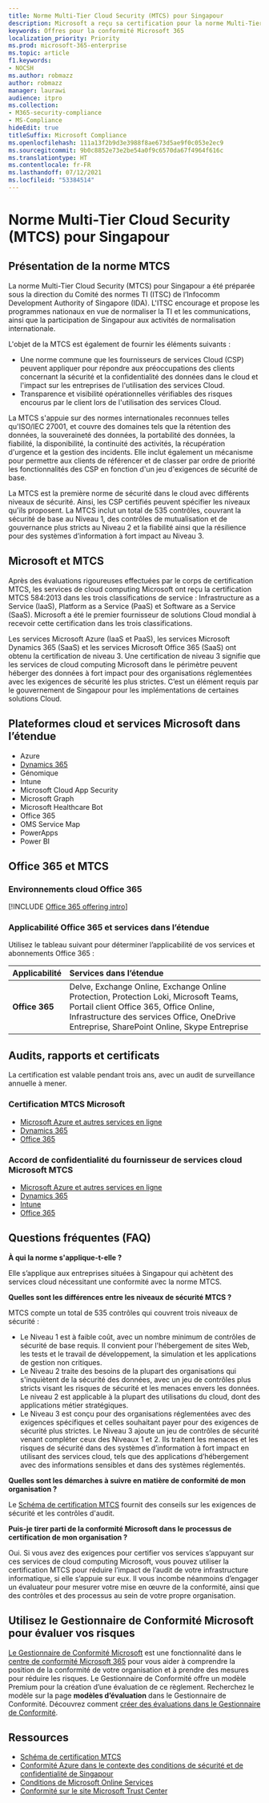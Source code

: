 ```yaml
---
title: Norme Multi-Tier Cloud Security (MTCS) pour Singapour
description: Microsoft a reçu sa certification pour la norme Multi-Tier Cloud Security (MTCS) pour Singapour.
keywords: Offres pour la conformité Microsoft 365
localization_priority: Priority
ms.prod: microsoft-365-enterprise
ms.topic: article
f1.keywords:
- NOCSH
ms.author: robmazz
author: robmazz
manager: laurawi
audience: itpro
ms.collection:
- M365-security-compliance
- MS-Compliance
hideEdit: true
titleSuffix: Microsoft Compliance
ms.openlocfilehash: 111a13f2b9d3e3988f8ae673d5ae9f0c053e2ec9
ms.sourcegitcommit: 9b0c8852e73e2be54a0f9c6570da67f4964f616c
ms.translationtype: HT
ms.contentlocale: fr-FR
ms.lasthandoff: 07/12/2021
ms.locfileid: "53384514"
---
```

# <a name="multi-tier-cloud-security-mtcs-standard-for-singapore"></a>Norme Multi-Tier Cloud Security (MTCS) pour Singapour

## <a name="mtcs-overview"></a>Présentation de la norme MTCS

La norme Multi-Tier Cloud Security (MTCS) pour Singapour a été préparée sous la direction du Comité des normes TI (ITSC) de l’Infocomm Development Authority of Singapore (IDA). L'ITSC encourage et propose les programmes nationaux en vue de normaliser la TI et les communications, ainsi que la participation de Singapour aux activités de normalisation internationale.

L'objet de la MTCS est également de fournir les éléments suivants :

- Une norme commune que les fournisseurs de services Cloud (CSP) peuvent appliquer pour répondre aux préoccupations des clients concernant la sécurité et la confidentialité des données dans le cloud et l'impact sur les entreprises de l'utilisation des services Cloud.
- Transparence et visibilité opérationnelles vérifiables des risques encourus par le client lors de l'utilisation des services Cloud.

La MTCS s'appuie sur des normes internationales reconnues telles qu'ISO/IEC 27001, et couvre des domaines tels que la rétention des données, la souveraineté des données, la portabilité des données, la fiabilité, la disponibilité, la continuité des activités, la récupération d'urgence et la gestion des incidents. Elle inclut également un mécanisme pour permettre aux clients de référencer et de classer par ordre de priorité les fonctionnalités des CSP en fonction d'un jeu d'exigences de sécurité de base.

La MTCS est la première norme de sécurité dans le cloud avec différents niveaux de sécurité. Ainsi, les CSP certifiés peuvent spécifier les niveaux qu'ils proposent. La MTCS inclut un total de 535 contrôles, couvrant la sécurité de base au Niveau 1, des contrôles de mutualisation et de gouvernance plus stricts au Niveau 2 et la fiabilité ainsi que la résilience pour des systèmes d’information à fort impact au Niveau 3.

## <a name="microsoft-and-mtcs"></a>Microsoft et MTCS

Après des évaluations rigoureuses effectuées par le corps de certification MTCS, les services de cloud computing Microsoft ont reçu la certification MTCS 584:2013 dans les trois classifications de service : Infrastructure as a Service (IaaS), Platform as a Service (PaaS) et Software as a Service (SaaS). Microsoft a été le premier fournisseur de solutions Cloud mondial à recevoir cette certification dans les trois classifications.

Les services Microsoft Azure (IaaS et PaaS), les services Microsoft Dynamics 365 (SaaS) et les services Microsoft Office 365 (SaaS) ont obtenu la certification de niveau 3. Une certification de niveau 3 signifie que les services de cloud computing Microsoft dans le périmètre peuvent héberger des données à fort impact pour des organisations réglementées avec les exigences de sécurité les plus strictes. C’est un élément requis par le gouvernement de Singapour pour les implémentations de certaines solutions Cloud.

## <a name="microsoft-in-scope-cloud-platforms--services"></a>Plateformes cloud et services Microsoft dans l’étendue

- Azure
- [Dynamics 365](https://aka.ms/d365-compliance-list)
- Génomique
- Intune
- Microsoft Cloud App Security
- Microsoft Graph
- Microsoft Healthcare Bot
- Office 365
- OMS Service Map
- PowerApps
- Power BI

## <a name="office-365-and-mtcs"></a>Office 365 et MTCS

### <a name="office-365-cloud-environments"></a>Environnements cloud Office 365

[!INCLUDE [Office 365 offering intro](../includes/o365-offering-introduction.md)]

### <a name="office-365-applicability-and-in-scope-services"></a>Applicabilité Office 365 et services dans l’étendue

Utilisez le tableau suivant pour déterminer l’applicabilité de vos services et abonnements Office 365 :

| **Applicabilité** | **Services dans l’étendue** |
|:------------------|:----------------------|
| **Office 365** | Delve, Exchange Online, Exchange Online Protection, Protection Loki, Microsoft Teams, Portail client Office 365, Office Online, Infrastructure des services Office, OneDrive Entreprise, SharePoint Online, Skype Entreprise |

## <a name="audits-reports-and-certificates"></a>Audits, rapports et certificats

La certification est valable pendant trois ans, avec un audit de surveillance annuelle à mener.

### <a name="microsoft-mtcs-certification"></a>Certification MTCS Microsoft

- [Microsoft Azure et autres services en ligne](https://go.microsoft.com/fwlink/p/?linkid=2092614)
- [Dynamics 365](https://go.microsoft.com/fwlink/p/?linkid=2092451)
- [Office 365](https://go.microsoft.com/fwlink/p/?linkid=2092719)

### <a name="microsoft-mtcs-cloud-service-provider-disclosure"></a>Accord de confidentialité du fournisseur de services cloud Microsoft MTCS

- [Microsoft Azure et autres services en ligne](https://go.microsoft.com/fwlink/p/?linkid=2092614)
- [Dynamics 365](https://go.microsoft.com/fwlink/p/?linkid=2092720)
- [Intune](https://go.microsoft.com/fwlink/p/?linkid=2099397)
- [Office 365](https://go.microsoft.com/fwlink/p/?linkid=2092550)

## <a name="frequently-asked-questions"></a>Questions fréquentes (FAQ)

**À qui la norme s'applique-t-elle ?**

Elle s’applique aux entreprises situées à Singapour qui achètent des services cloud nécessitant une conformité avec la norme MTCS.

**Quelles sont les différences entre les niveaux de sécurité MTCS ?**

MTCS compte un total de 535 contrôles qui couvrent trois niveaux de sécurité :

- Le Niveau 1 est à faible coût, avec un nombre minimum de contrôles de sécurité de base requis. Il convient pour l'hébergement de sites Web, les tests et le travail de développement, la simulation et les applications de gestion non critiques.
- Le Niveau 2 traite des besoins de la plupart des organisations qui s'inquiètent de la sécurité des données, avec un jeu de contrôles plus stricts visant les risques de sécurité et les menaces envers les données. Le niveau 2 est applicable à la plupart des utilisations du cloud, dont des applications métier stratégiques.
- Le Niveau 3 est conçu pour des organisations réglementées avec des exigences spécifiques et celles souhaitant payer pour des exigences de sécurité plus strictes. Le Niveau 3 ajoute un jeu de contrôles de sécurité venant compléter ceux des Niveaux 1 et 2. Ils traitent les menaces et les risques de sécurité dans des systèmes d’information à fort impact en utilisant des services cloud, tels que des applications d’hébergement avec des informations sensibles et dans des systèmes réglementés.

**Quelles sont les démarches à suivre en matière de conformité de mon organisation ?**

Le [Schéma de certification MTCS](https://go.microsoft.com/fwlink/p/?linkid=2099490) fournit des conseils sur les exigences de sécurité et les contrôles d'audit.

**Puis-je tirer parti de la conformité Microsoft dans le processus de certification de mon organisation ?**

Oui. Si vous avez des exigences pour certifier vos services s’appuyant sur ces services de cloud computing Microsoft, vous pouvez utiliser la certification MTCS pour réduire l’impact de l’audit de votre infrastructure informatique, si elle s’appuie sur eux. Il vous incombe néanmoins d’engager un évaluateur pour mesurer votre mise en œuvre de la conformité, ainsi que des contrôles et des processus au sein de votre propre organisation.

## <a name="use-microsoft-compliance-manager-to-assess-your-risk"></a>Utilisez le Gestionnaire de Conformité Microsoft pour évaluer vos risques

[Le Gestionnaire de Conformité Microsoft](/microsoft-365/compliance/compliance-manager) est une fonctionnalité dans le [centre de conformité Microsoft 365](/microsoft-365/compliance/microsoft-365-compliance-center) pour vous aider à comprendre la position de la conformité de votre organisation et à prendre des mesures pour réduire les risques. Le Gestionnaire de Conformité offre un modèle Premium pour la création d’une évaluation de ce règlement. Recherchez le modèle sur la page **modèles d’évaluation** dans le Gestionnaire de Conformité. Découvrez comment [créer des évaluations dans le Gestionnaire de Conformité](/microsoft-365/compliance/compliance-manager-assessments).

## <a name="resources"></a>Ressources

- [Schéma de certification MTCS](https://go.microsoft.com/fwlink/p/?linkid=2092918)
- [Conformité Azure dans le contexte des conditions de sécurité et de confidentialité de Singapour](https://aka.ms/azurecompliancesingapore)
- [Conditions de Microsoft Online Services](https://aka.ms/Online-Services-Terms)
- [Conformité sur le site Microsoft Trust Center](https://www.microsoft.com/trust-center/compliance/compliance-overview)
